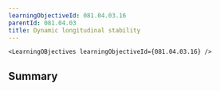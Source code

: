 ```yaml
---
learningObjectiveId: 081.04.03.16
parentId: 081.04.03
title: Dynamic longitudinal stability
---
```


```tsx eval
<LearningOBjectives learningObjectiveId={081.04.03.16} />
```

## Summary
